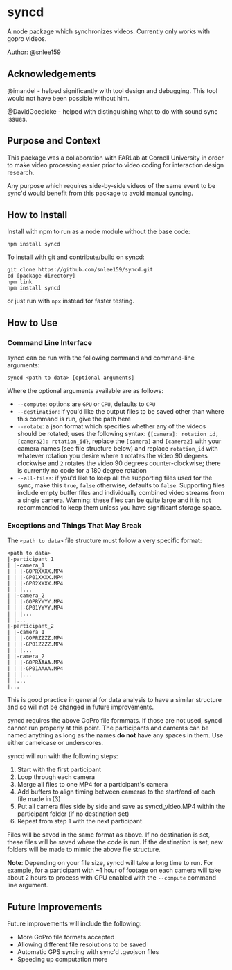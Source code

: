 # syncd
A node package which synchronizes videos. Currently only works with gopro videos. 

Author: @snlee159

## Acknowledgements
@imandel - helped significantly with tool design and debugging. This tool would not have been possible without him.

@DavidGoedicke - helped with distinguishing what to do with sound sync issues.

## Purpose and Context
This package was a collaboration with FARLab at Cornell University in order to make video processing easier prior to video coding for interaction design research.

Any purpose which requires side-by-side videos of the same event to be sync'd would benefit from this package to avoid manual syncing.

## How to Install
Install with npm to run as a node module without the base code:

```
npm install syncd
```

To install with git and contribute/build on syncd:

```
git clone https://github.com/snlee159/syncd.git
cd [package directory]
npm link
npm install syncd
```

or just run with `npx` instead for faster testing.

## How to Use
### Command Line Interface
syncd can be run with the following command and command-line arguments:

```
syncd <path to data> [optional arguments]
```

Where the optional arguments available are as follows:
* `--compute`: options are `GPU` or `CPU`, defaults to `CPU`
* `--destination`: if you'd like the output files to be saved other than where this command is run, give the path here
* `--rotate`: a json format which specifies whether any of the videos should be rotated; uses the following syntax: `{[camera]: rotation_id, [camera2]: rotation_id}`, replace the `[camera]` and `[camera2]` with your camera names (see file structure below) and replace `rotation_id` with whatever rotation you desire where `1` rotates the video 90 degrees clockwise and `2` rotates the video 90 degrees counter-clockwise; there is currently no code for a 180 degree rotation
* `--all-files`: if you'd like to keep all the supporting files used for the sync, make this `true`, `false` otherwise, defaults to `false`. Supporting files include empty buffer files and individually combined video streams from a single camera. Warning: these files can be quite large and it is not recommended to keep them unless you have significant storage space.

### Exceptions and Things That May Break

The `<path to data>` file structure must follow a very specific format:
```
<path to data>
|-participant_1
| |-camera_1
| | |-GOPRXXXX.MP4
| | |-GP01XXXX.MP4
| | |-GP02XXXX.MP4
| | |...
| |-camera_2
| | |-GOPRYYYY.MP4
| | |-GP01YYYY.MP4
| | |...
| |...
|-participant_2
| |-camera_1
| | |-GOPRZZZZ.MP4
| | |-GP01ZZZZ.MP4
| | |...
| |-camera_2
| | |-GOPRAAAA.MP4
| | |-GP01AAAA.MP4
| | |...
| |...
|...
```
This is good practice in general for data analysis to have a similar structure and so will not be changed in future improvements.

syncd requires the above GoPro file formmats. If those are not used, syncd cannot run properly at this point. The participants and cameras can be named anything as long as the names **do not** have any spaces in them. Use either camelcase or underscores.

syncd will run with the following steps:
1. Start with the first participant
2. Loop through each camera
3. Merge all files to one MP4 for a participant's camera
4. Add buffers to align timing between cameras to the start/end of each file made in (3)
5. Put all camera files side by side and save as syncd_video.MP4 within the participant folder (if no destination set)
6. Repeat from step 1 with the next participant

Files will be saved in the same format as above. If no destination is set, these files will be saved where the code is run. If the destination is set, new folders will be made to mimic the above file structure.

**Note**: Depending on your file size, syncd will take a long time to run. For example, for a participant with ~1 hour of footage on each camera will take about 2 hours to process with GPU enabled with the `--compute` command line argument.

## Future Improvements
Future improvements will include the following:
* More GoPro file formats accepted
* Allowing different file resolutions to be saved
* Automatic GPS syncing with sync'd .geojson files
* Speeding up computation more